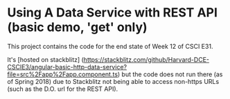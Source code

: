 # Using A Data Service with REST API (basic demo, 'get' only)
This project contains the code for the end state of Week 12 of CSCI E31.

It's [hosted on stackblitz] (https://stackblitz.com/github/Harvard-DCE-CSCIE3/angular-basic-http-data-service?file=src%2Fapp%2Fapp.component.ts) but the code does not run there (as of Spring 2018) due to Stackblitz not being able to access non-https URLs (such as the D.O. url for the REST API).   
